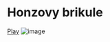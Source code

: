 # Honzovy brikule
[Play](https://ondrejfila6969.github.io/Honzovy-brikule/)
![image](https://github.com/ondrejfila6969/Honzovy-brikule/assets/114986357/f280d746-86b8-4ec1-919e-fc33dae0324b)
